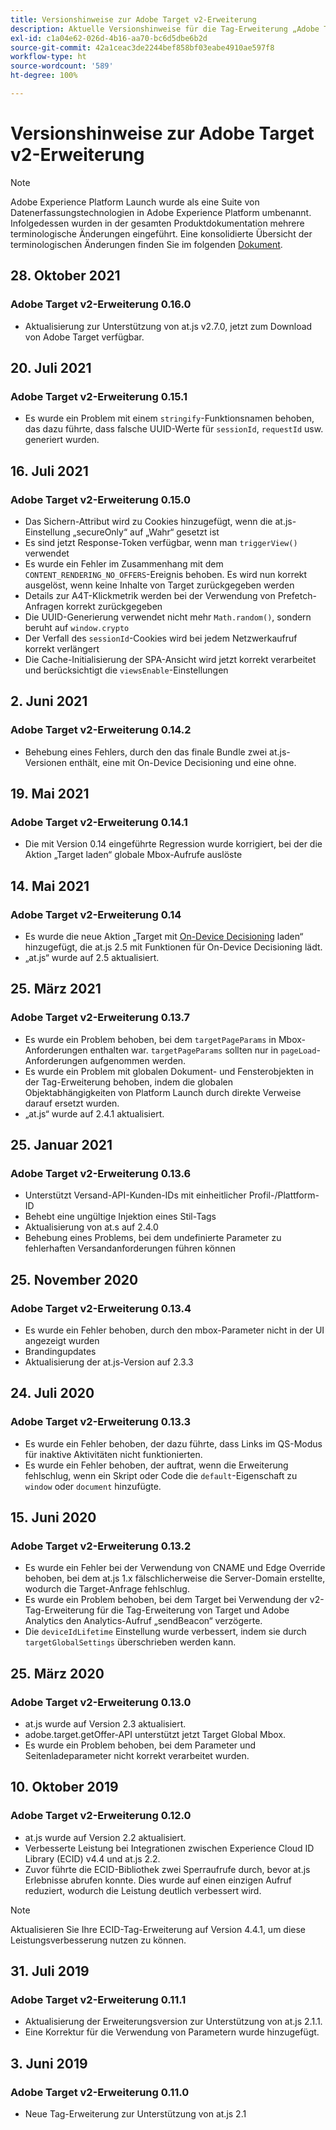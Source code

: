 ```yaml
---
title: Versionshinweise zur Adobe Target v2-Erweiterung
description: Aktuelle Versionshinweise für die Tag-Erweiterung „Adobe Target v2“ in Adobe Experience Platform.
exl-id: c1a04e62-026d-4b16-aa70-bc6d5dbe6b2d
source-git-commit: 42a1ceac3de2244bef858bf03eabe4910ae597f8
workflow-type: ht
source-wordcount: '589'
ht-degree: 100%

---
```


# Versionshinweise zur Adobe Target v2-Erweiterung

>[!NOTE]
>
>Adobe Experience Platform Launch wurde als eine Suite von Datenerfassungstechnologien in Adobe Experience Platform umbenannt. Infolgedessen wurden in der gesamten Produktdokumentation mehrere terminologische Änderungen eingeführt. Eine konsolidierte Übersicht der terminologischen Änderungen finden Sie im folgenden [Dokument](../../../term-updates.md).

## 28. Oktober 2021

### Adobe Target v2-Erweiterung 0.16.0

- Aktualisierung zur Unterstützung von at.js v2.7.0, jetzt zum Download von Adobe Target verfügbar.

## 20. Juli 2021

### Adobe Target v2-Erweiterung 0.15.1

- Es wurde ein Problem mit einem `stringify`-Funktionsnamen behoben, das dazu führte, dass falsche UUID-Werte für `sessionId`, `requestId` usw. generiert wurden.

## 16. Juli 2021

### Adobe Target v2-Erweiterung 0.15.0

- Das Sichern-Attribut wird zu Cookies hinzugefügt, wenn die at.js-Einstellung „secureOnly“ auf „Wahr“ gesetzt ist
- Es sind jetzt Response-Token verfügbar, wenn man `triggerView()` verwendet
- Es wurde ein Fehler im Zusammenhang mit dem `CONTENT_RENDERING_NO_OFFERS`-Ereignis behoben. Es wird nun korrekt ausgelöst, wenn keine Inhalte von Target zurückgegeben werden
- Details zur A4T-Klickmetrik werden bei der Verwendung von Prefetch-Anfragen korrekt zurückgegeben
- Die UUID-Generierung verwendet nicht mehr `Math.random()`, sondern beruht auf `window.crypto`
- Der Verfall des `sessionId`-Cookies wird bei jedem Netzwerkaufruf korrekt verlängert
- Die Cache-Initialisierung der SPA-Ansicht wird jetzt korrekt verarbeitet und berücksichtigt die `viewsEnable`-Einstellungen

## 2. Juni 2021

### Adobe Target v2-Erweiterung 0.14.2

- Behebung eines Fehlers, durch den das finale Bundle zwei at.js-Versionen enthält, eine mit On-Device Decisioning und eine ohne.

## 19. Mai 2021

### Adobe Target v2-Erweiterung 0.14.1

- Die mit Version 0.14 eingeführte Regression wurde korrigiert, bei der die Aktion „Target laden“ globale Mbox-Aufrufe auslöste

## 14. Mai 2021

### Adobe Target v2-Erweiterung 0.14

- Es wurde die neue Aktion „Target mit [On-Device Decisioning](./overview.md#load-target-with-on-device-decisioning) laden“ hinzugefügt, die at.js 2.5 mit Funktionen für On-Device Decisioning lädt.
- „at.js“ wurde auf 2.5 aktualisiert.


## 25. März 2021

### Adobe Target v2-Erweiterung 0.13.7

- Es wurde ein Problem behoben, bei dem `targetPageParams` in Mbox-Anforderungen enthalten war. `targetPageParams` sollten nur in `pageLoad`-Anforderungen aufgenommen werden.
- Es wurde ein Problem mit globalen Dokument- und Fensterobjekten in der Tag-Erweiterung behoben, indem die globalen Objektabhängigkeiten von Platform Launch durch direkte Verweise darauf ersetzt wurden.
- „at.js“ wurde auf 2.4.1 aktualisiert.

## 25. Januar 2021

### Adobe Target v2-Erweiterung 0.13.6

- Unterstützt Versand-API-Kunden-IDs mit einheitlicher Profil-/Plattform-ID
- Behebt eine ungültige Injektion eines Stil-Tags
- Aktualisierung von at.s auf 2.4.0
- Behebung eines Problems, bei dem undefinierte Parameter zu fehlerhaften Versandanforderungen führen können

## 25. November 2020

### Adobe Target v2-Erweiterung 0.13.4

- Es wurde ein Fehler behoben, durch den mbox-Parameter nicht in der UI angezeigt wurden
- Brandingupdates
- Aktualisierung der at.js-Version auf 2.3.3

## 24. Juli 2020

### Adobe Target v2-Erweiterung 0.13.3

- Es wurde ein Fehler behoben, der dazu führte, dass Links im QS-Modus für inaktive Aktivitäten nicht funktionierten.
- Es wurde ein Fehler behoben, der auftrat, wenn die Erweiterung fehlschlug, wenn ein Skript oder Code die `default`-Eigenschaft zu `window` oder `document` hinzufügte.

## 15. Juni 2020

### Adobe Target v2-Erweiterung 0.13.2

- Es wurde ein Fehler bei der Verwendung von CNAME und Edge Override behoben, bei dem at.js 1.x fälschlicherweise die Server-Domain erstellte, wodurch die Target-Anfrage fehlschlug.
- Es wurde ein Problem behoben, bei dem Target bei Verwendung der v2-Tag-Erweiterung für die Tag-Erweiterung von Target und Adobe Analytics den Analytics-Aufruf „sendBeacon“ verzögerte.
- Die `deviceIdLifetime` Einstellung wurde verbessert, indem sie durch `targetGlobalSettings` überschrieben werden kann.

## 25. März 2020

### Adobe Target v2-Erweiterung 0.13.0

- at.js wurde auf Version 2.3 aktualisiert.
- adobe.target.getOffer-API unterstützt jetzt Target Global Mbox.
- Es wurde ein Problem behoben, bei dem Parameter und Seitenladeparameter nicht korrekt verarbeitet wurden.

## 10. Oktober 2019

### Adobe Target v2-Erweiterung 0.12.0

- at.js wurde auf Version 2.2 aktualisiert.
- Verbesserte Leistung bei Integrationen zwischen Experience Cloud ID Library (ECID) v4.4 und at.js 2.2.
- Zuvor führte die ECID-Bibliothek zwei Sperraufrufe durch, bevor at.js Erlebnisse abrufen konnte. Dies wurde auf einen einzigen Aufruf reduziert, wodurch die Leistung deutlich verbessert wird.

>[!NOTE]
>Aktualisieren Sie Ihre ECID-Tag-Erweiterung auf Version 4.4.1, um diese Leistungsverbesserung nutzen zu können.

## 31. Juli 2019

### Adobe Target v2-Erweiterung 0.11.1

- Aktualisierung der Erweiterungsversion zur Unterstützung von at.js 2.1.1.
- Eine Korrektur für die Verwendung von Parametern wurde hinzugefügt.

## 3. Juni 2019

### Adobe Target v2-Erweiterung 0.11.0

- Neue Tag-Erweiterung zur Unterstützung von at.js 2.1

